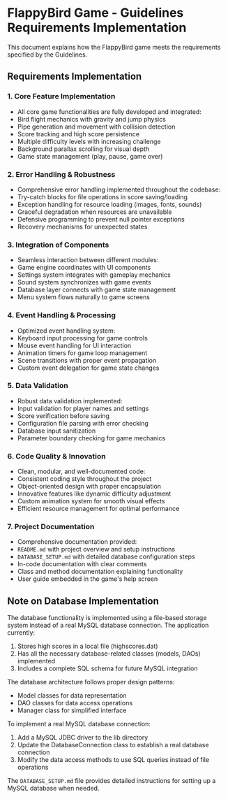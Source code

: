# FlappyBird Game - Guidelines Requirements Implementation

This document explains how the FlappyBird game meets the requirements specified by the Guidelines.

## Requirements Implementation

### 1. Core Feature Implementation
- All core game functionalities are fully developed and integrated:
- Bird flight mechanics with gravity and jump physics
- Pipe generation and movement with collision detection
- Score tracking and high score persistence
- Multiple difficulty levels with increasing challenge
- Background parallax scrolling for visual depth
- Game state management (play, pause, game over)

### 2. Error Handling & Robustness
- Comprehensive error handling implemented throughout the codebase:
- Try-catch blocks for file operations in score saving/loading
- Exception handling for resource loading (images, fonts, sounds)
- Graceful degradation when resources are unavailable
- Defensive programming to prevent null pointer exceptions
- Recovery mechanisms for unexpected states

### 3. Integration of Components
- Seamless interaction between different modules:
- Game engine coordinates with UI components
- Settings system integrates with gameplay mechanics
- Sound system synchronizes with game events
- Database layer connects with game state management
- Menu system flows naturally to game screens

### 4. Event Handling & Processing
- Optimized event handling system:
- Keyboard input processing for game controls
- Mouse event handling for UI interaction
- Animation timers for game loop management
- Scene transitions with proper event propagation
- Custom event delegation for game state changes

### 5. Data Validation
- Robust data validation implemented:
- Input validation for player names and settings
- Score verification before saving
- Configuration file parsing with error checking
- Database input sanitization
- Parameter boundary checking for game mechanics

### 6. Code Quality & Innovation
- Clean, modular, and well-documented code:
- Consistent coding style throughout the project
- Object-oriented design with proper encapsulation
- Innovative features like dynamic difficulty adjustment
- Custom animation system for smooth visual effects
- Efficient resource management for optimal performance

### 7. Project Documentation
- Comprehensive documentation provided:
- `README.md` with project overview and setup instructions
- `DATABASE_SETUP.md` with detailed database configuration steps
- In-code documentation with clear comments
- Class and method documentation explaining functionality
- User guide embedded in the game's help screen

## Note on Database Implementation

The database functionality is implemented using a file-based storage system instead of a real MySQL database connection. The application currently:

1. Stores high scores in a local file (highscores.dat)
2. Has all the necessary database-related classes (models, DAOs) implemented
3. Includes a complete SQL schema for future MySQL integration

The database architecture follows proper design patterns:
- Model classes for data representation
- DAO classes for data access operations
- Manager class for simplified interface

To implement a real MySQL database connection:
1. Add a MySQL JDBC driver to the lib directory
2. Update the DatabaseConnection class to establish a real database connection
3. Modify the data access methods to use SQL queries instead of file operations

The `DATABASE_SETUP.md` file provides detailed instructions for setting up a MySQL database when needed.